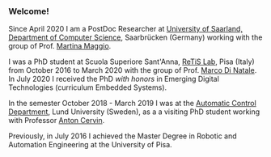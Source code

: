 ### Welcome!

Since April 2020 I am a PostDoc Researcher at <a href="https://www.uni-saarland.de/en/department/department-of-computer-science.html" target="blank_">University of Saarland, Department of Computer Science</a>, Saarbrücken (Germany) working with the group of Prof. <a href="http://www.martinamaggio.com/main/" target="_blank">Martina Maggio</a>.</p>
			<p>I was a PhD student at Scuola Superiore Sant'Anna, <a href="https://retis.santannapisa.it/" target="_blank">ReTiS Lab</a>, Pisa (Italy) from October 2016 to March 2020 with the group of Prof. <a href="http://retis.sssup.it/~marco/" target="_blank">Marco Di Natale</a>. In July 2020 I received the PhD <i>with honors</i> in Emerging Digital Technologies (curriculum Embedded Systems).</p>
			<p> In the semester October 2018 - March 2019 I was at the <a href="http://www.control.lth.se/" target="_blank"> Automatic Control Department</a>, Lund University (Sweden), as a a visiting PhD student working with Professor <a href="https://portal.research.lu.se/en/persons/anton-cervin" target="_blank"> Anton Cervin</a>.</p>
			<p> Previously, in July 2016 I achieved the Master Degree in Robotic and Automation Engineering at the University of Pisa.</p>
      
      

<!--
**PaoloPazzaglia/paolopazzaglia** is a ✨ _special_ ✨ repository because its `README.md` (this file) appears on your GitHub profile.

Here are some ideas to get you started:

- 🔭 I’m currently working on ...
- 🌱 I’m currently learning ...
- 👯 I’m looking to collaborate on ...
- 🤔 I’m looking for help with ...
- 💬 Ask me about ...
- 📫 How to reach me: ...
- 😄 Pronouns: ...
- ⚡ Fun fact: ...
-->
